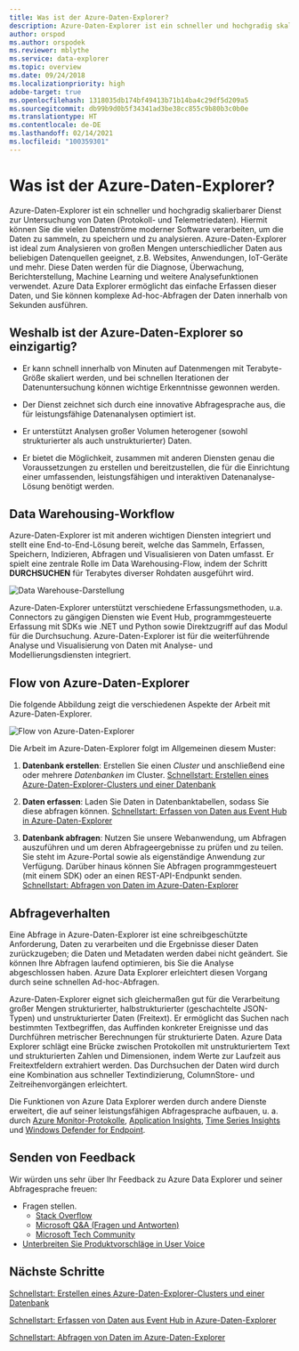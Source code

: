```yaml
---
title: Was ist der Azure-Daten-Explorer?
description: Azure-Daten-Explorer ist ein schneller und hochgradig skalierbarer Dienst zur Untersuchung von Daten (Protokoll- und Telemetriedaten).
author: orspod
ms.author: orspodek
ms.reviewer: mblythe
ms.service: data-explorer
ms.topic: overview
ms.date: 09/24/2018
ms.localizationpriority: high
adobe-target: true
ms.openlocfilehash: 1318035db174bf49413b71b14ba4c29df5d209a5
ms.sourcegitcommit: db99b9d0b5f34341ad3be38cc855c9b80b3c0b0e
ms.translationtype: HT
ms.contentlocale: de-DE
ms.lasthandoff: 02/14/2021
ms.locfileid: "100359301"
---
```

# <a name="what-is-azure-data-explorer"></a>Was ist der Azure-Daten-Explorer?

Azure-Daten-Explorer ist ein schneller und hochgradig skalierbarer Dienst zur Untersuchung von Daten (Protokoll- und Telemetriedaten). Hiermit können Sie die vielen Datenströme moderner Software verarbeiten, um die Daten zu sammeln, zu speichern und zu analysieren. Azure-Daten-Explorer ist ideal zum Analysieren von großen Mengen unterschiedlicher Daten aus beliebigen Datenquellen geeignet, z.B. Websites, Anwendungen, IoT-Geräte und mehr. Diese Daten werden für die Diagnose, Überwachung, Berichterstellung, Machine Learning und weitere Analysefunktionen verwendet. Azure Data Explorer ermöglicht das einfache Erfassen dieser Daten, und Sie können komplexe Ad-hoc-Abfragen der Daten innerhalb von Sekunden ausführen.

## <a name="what-makes-azure-data-explorer-unique"></a>Weshalb ist der Azure-Daten-Explorer so einzigartig?

* Er kann schnell innerhalb von Minuten auf Datenmengen mit Terabyte-Größe skaliert werden, und bei schnellen Iterationen der Datenuntersuchung können wichtige Erkenntnisse gewonnen werden.

* Der Dienst zeichnet sich durch eine innovative Abfragesprache aus, die für leistungsfähige Datenanalysen optimiert ist.

* Er unterstützt Analysen großer Volumen heterogener (sowohl strukturierter als auch unstrukturierter) Daten.

* Er bietet die Möglichkeit, zusammen mit anderen Diensten genau die Voraussetzungen zu erstellen und bereitzustellen, die für die Einrichtung einer umfassenden, leistungsfähigen und interaktiven Datenanalyse-Lösung benötigt werden.

## <a name="data-warehousing-workflow"></a>Data Warehousing-Workflow

Azure-Daten-Explorer ist mit anderen wichtigen Diensten integriert und stellt eine End-to-End-Lösung bereit, welche das Sammeln, Erfassen, Speichern, Indizieren, Abfragen und Visualisieren von Daten umfasst. Er spielt eine zentrale Rolle im Data Warehousing-Flow, indem der Schritt **DURCHSUCHEN** für Terabytes diverser Rohdaten ausgeführt wird.

![Data Warehouse-Darstellung](media/data-explorer-overview/data-warehouse.png)

Azure-Daten-Explorer unterstützt verschiedene Erfassungsmethoden, u.a. Connectors zu gängigen Diensten wie Event Hub, programmgesteuerte Erfassung mit SDKs wie .NET und Python sowie Direktzugriff auf das Modul für die Durchsuchung. Azure-Daten-Explorer ist für die weiterführende Analyse und Visualisierung von Daten mit Analyse- und Modellierungsdiensten integriert.

## <a name="azure-data-explorer-flow"></a>Flow von Azure-Daten-Explorer

Die folgende Abbildung zeigt die verschiedenen Aspekte der Arbeit mit Azure-Daten-Explorer.

![Flow von Azure-Daten-Explorer](media/data-explorer-overview/workflow.png)

Die Arbeit im Azure-Daten-Explorer folgt im Allgemeinen diesem Muster:

1. **Datenbank erstellen**: Erstellen Sie einen *Cluster* und anschließend eine oder mehrere *Datenbanken* im Cluster. [Schnellstart: Erstellen eines Azure-Daten-Explorer-Clusters und einer Datenbank](create-cluster-database-portal.md)

1. **Daten erfassen**: Laden Sie Daten in Datenbanktabellen, sodass Sie diese abfragen können. [Schnellstart: Erfassen von Daten aus Event Hub in Azure-Daten-Explorer](ingest-data-event-hub.md)

1. **Datenbank abfragen**: Nutzen Sie unsere Webanwendung, um Abfragen auszuführen und um deren Abfrageergebnisse zu prüfen und zu teilen. Sie steht im Azure-Portal sowie als eigenständige Anwendung zur Verfügung. Darüber hinaus können Sie Abfragen programmgesteuert (mit einem SDK) oder an einen REST-API-Endpunkt senden. [Schnellstart: Abfragen von Daten im Azure-Daten-Explorer](web-query-data.md)

## <a name="query-experience"></a>Abfrageverhalten

Eine Abfrage in Azure-Daten-Explorer ist eine schreibgeschützte Anforderung, Daten zu verarbeiten und die Ergebnisse dieser Daten zurückzugeben; die Daten und Metadaten werden dabei nicht geändert. Sie können Ihre Abfragen laufend optimieren, bis Sie die Analyse abgeschlossen haben. Azure Data Explorer erleichtert diesen Vorgang durch seine schnellen Ad-hoc-Abfragen.

Azure-Daten-Explorer eignet sich gleichermaßen gut für die Verarbeitung großer Mengen strukturierter, halbstrukturierter (geschachtelte JSON-Typen) und unstrukturierter Daten (Freitext). Er ermöglicht das Suchen nach bestimmten Textbegriffen, das Auffinden konkreter Ereignisse und das Durchführen metrischer Berechnungen für strukturierte Daten. Azure Data Explorer schlägt eine Brücke zwischen Protokollen mit unstrukturiertem Text und strukturierten Zahlen und Dimensionen, indem Werte zur Laufzeit aus Freitextfeldern extrahiert werden. Das Durchsuchen der Daten wird durch eine Kombination aus schneller Textindizierung, ColumnStore- und Zeitreihenvorgängen erleichtert.

Die Funktionen von Azure Data Explorer werden durch andere Dienste erweitert, die auf seiner leistungsfähigen Abfragesprache aufbauen, u. a. durch [Azure Monitor-Protokolle](/azure/log-analytics/), [Application Insights](/azure/application-insights/), [Time Series Insights](/azure/time-series-insights/) und [Windows Defender for Endpoint](/windows/security/threat-protection/windows-defender-atp/windows-defender-advanced-threat-protection/).

## <a name="how-to-provide-feedback"></a>Senden von Feedback

Wir würden uns sehr über Ihr Feedback zu Azure Data Explorer und seiner Abfragesprache freuen:

* Fragen stellen.
  * [Stack Overflow](https://stackoverflow.com/questions/tagged/azure-data-explorer)
  * [Microsoft Q&A (Fragen und Antworten)](/answers/topics/azure-data-explorer.html)
  * [Microsoft Tech Community](https://techcommunity.microsoft.com/t5/Azure-Data-Explorer/bd-p/Kusto)
* [Unterbreiten Sie Produktvorschläge in User Voice](https://aka.ms/AzureDataExplorer.UserVoice)

## <a name="next-steps"></a>Nächste Schritte

[Schnellstart: Erstellen eines Azure-Daten-Explorer-Clusters und einer Datenbank](create-cluster-database-portal.md)

[Schnellstart: Erfassen von Daten aus Event Hub in Azure-Daten-Explorer](ingest-data-event-hub.md)

[Schnellstart: Abfragen von Daten im Azure-Daten-Explorer](web-query-data.md)
